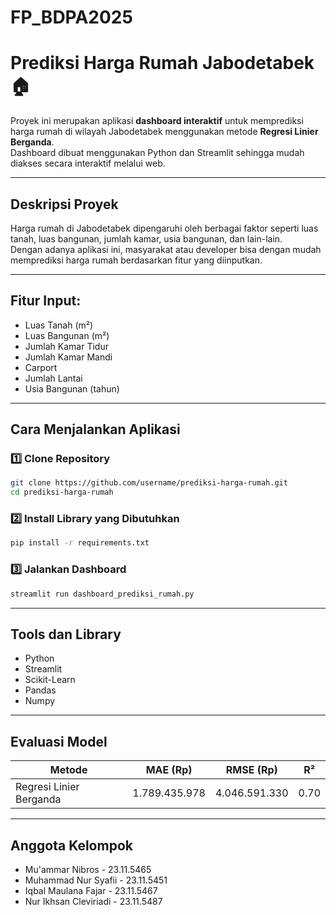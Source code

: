 # FP_BDPA2025

# Prediksi Harga Rumah Jabodetabek 🏠

Proyek ini merupakan aplikasi **dashboard interaktif** untuk memprediksi harga rumah di wilayah Jabodetabek menggunakan metode **Regresi Linier Berganda**.  
Dashboard dibuat menggunakan Python dan Streamlit sehingga mudah diakses secara interaktif melalui web.

---

## **Deskripsi Proyek**

Harga rumah di Jabodetabek dipengaruhi oleh berbagai faktor seperti luas tanah, luas bangunan, jumlah kamar, usia bangunan, dan lain-lain.  
Dengan adanya aplikasi ini, masyarakat atau developer bisa dengan mudah memprediksi harga rumah berdasarkan fitur yang diinputkan.

---

## **Fitur Input:**

- Luas Tanah (m²)
- Luas Bangunan (m²)
- Jumlah Kamar Tidur
- Jumlah Kamar Mandi
- Carport
- Jumlah Lantai
- Usia Bangunan (tahun)

---

## **Cara Menjalankan Aplikasi**

### 1️⃣ Clone Repository

```bash
git clone https://github.com/username/prediksi-harga-rumah.git
cd prediksi-harga-rumah
```

### 2️⃣ Install Library yang Dibutuhkan

```bash
pip install -r requirements.txt
```

### 3️⃣ Jalankan Dashboard

```bash
streamlit run dashboard_prediksi_rumah.py
```

---

## **Tools dan Library**

- Python  
- Streamlit  
- Scikit-Learn  
- Pandas  
- Numpy  

---

## **Evaluasi Model**

| Metode                     | MAE (Rp)        | RMSE (Rp)       | R²   |
|---------------------------|-----------------|-----------------|-------|
| Regresi Linier Berganda    | 1.789.435.978   | 4.046.591.330   | 0.70  |

---

## **Anggota Kelompok**

- Mu'ammar Nibros - 23.11.5465  
- Muhammad Nur Syafii - 23.11.5451  
- Iqbal Maulana Fajar - 23.11.5467  
- Nur Ikhsan Cleviriadi - 23.11.5487
